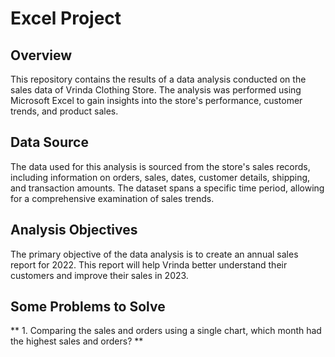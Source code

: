 # Excel Project
## Overview
This repository contains the results of a data analysis conducted on the sales data of Vrinda Clothing Store. The analysis was performed using Microsoft Excel to gain insights into the store's performance, customer trends, and product sales.
## Data Source
The data used for this analysis is sourced from the store's sales records, including information on orders, sales, dates, customer details, shipping, and transaction amounts. The dataset spans a specific time period, allowing for a comprehensive examination of sales trends.
## Analysis Objectives
The primary objective of the data analysis is to create an annual sales report for 2022. This report will help Vrinda better understand their customers and improve their sales in 2023.
## Some Problems to Solve
** 1. Comparing the sales and orders using a single chart, which month had the highest sales and orders? **
